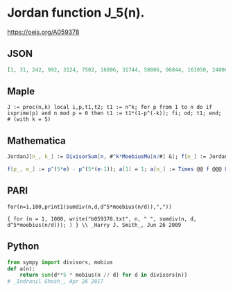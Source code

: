 # Jordan function J\_5\(n\)\.
https://oeis.org/A059378
## JSON
```JSON
[1, 31, 242, 992, 3124, 7502, 16806, 31744, 58806, 96844, 161050, 240064, 371292, 520986, 756008, 1015808, 1419856, 1822986, 2476098, 3099008, 4067052, 4992550, 6436342, 7682048, 9762500, 11510052, 14289858, 16671552, 20511148]
```
## Maple
```Maple
J := proc(n,k) local i,p,t1,t2; t1 := n^k; for p from 1 to n do if isprime(p) and n mod p = 0 then t1 := t1*(1-p^(-k)); fi; od; t1; end; # (with k = 5)
```
## Mathematica
```Mathematica
JordanJ[n_, k_] := DivisorSum[n, #^k*MoebiusMu[n/#] &]; f[n_] := JordanJ[n, 5]; Array[f, 30]
```
```Mathematica
f[p_, e_] := p^(5*e) - p^(5*(e-1)); a[1] = 1; a[n_] := Times @@ f @@@ FactorInteger[n]; Array[a, 100] (* _Amiram Eldar_, Oct 12 2020 *)
```
## PARI
```PARI
for(n=1,100,print1(sumdiv(n,d,d^5*moebius(n/d)),","))
```
```PARI
{ for (n = 1, 1000, write("b059378.txt", n, " ", sumdiv(n, d, d^5*moebius(n/d))); ) } \\ _Harry J. Smith_, Jun 26 2009
```
## Python
```Python
from sympy import divisors, mobius
def a(n):
    return sum(d**5 * mobius(n // d) for d in divisors(n))
# _Indranil Ghosh_, Apr 26 2017
```

